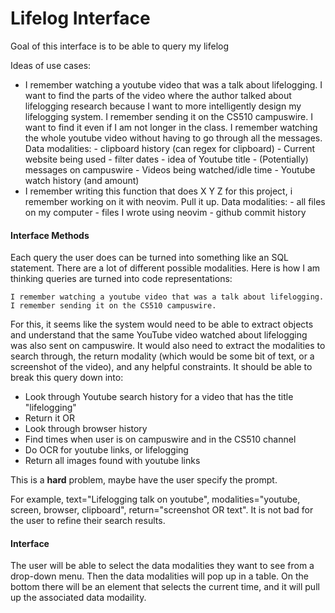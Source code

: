 # Lifelog Interface

Goal of this interface is to be able to query my lifelog

Ideas of use cases:

- I remember watching a youtube video that was a talk about lifelogging. I want to find the parts of the video where the author talked about lifelogging research because I want to more intelligently design my lifelogging system. I remember sending it on the CS510 campuswire. I want to find it even if I am not longer in the class. I remember watching the whole youtube video without having to go through all the messages.
  Data modalities: - clipboard history (can regex for clipboard) - Current website being used - filter dates - idea of Youtube title - (Potentially) messages on campuswire - Videos being watched/idle time - Youtube watch history (and amount)
- I remember writing this function that does X Y Z for this project, i remember working on it with neovim. Pull it up.
  Data modalities: - all files on my computer - files I wrote using neovim - github commit history

#### Interface Methods

Each query the user does can be turned into something like an SQL statement. There are a lot of different possible modalities. Here is how I am thinking queries are turned into code representations:

`I remember watching a youtube video that was a talk about lifelogging. I remember sending it on the CS510 campuswire.`

For this, it seems like the system would need to be able to extract objects and understand that the same YouTube video watched about lifelogging was also sent on campuswire.
It would also need to extract the modalities to search through, the return modality (which would be some bit of text, or a screenshot of the video), and any helpful constraints.
It should be able to break this query down into:

- Look through Youtube search history for a video that has the title "lifelogging"
- Return it
  OR
- Look through browser history
- Find times when user is on campuswire and in the CS510 channel
- Do OCR for youtube links, or lifelogging
- Return all images found with youtube links

This is a **hard** problem, maybe have the user specify the prompt.

For example, text="Lifelogging talk on youtube", modalities="youtube, screen, browser, clipboard", return="screenshot OR text". It is not bad for the user to refine their search results.

#### Interface

The user will be able to select the data modalities they want to see from a drop-down menu. Then the data modalities will pop up in a table. On the bottom there will be an element that selects the current time, and it will pull up the associated data modaility.

